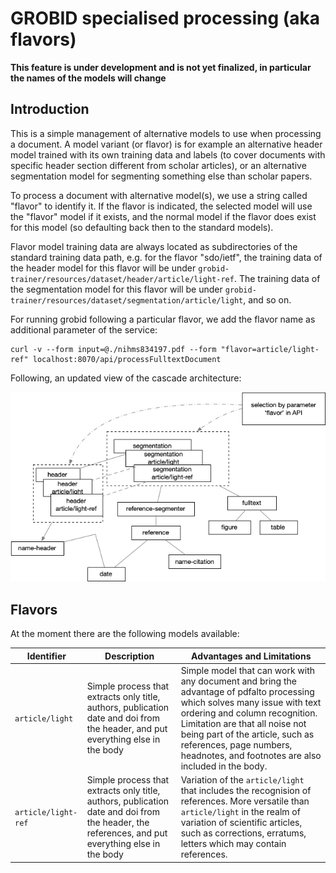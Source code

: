 # GROBID specialised processing (aka flavors)

**This feature is under development and is not yet finalized, in particular the names of the models will change**

## Introduction

This is a simple management of alternative models to use when processing a document. 
A model variant (or flavor) is for example an alternative header model trained with its own training data and labels (to cover documents with specific header section different from scholar articles), or an alternative segmentation model for segmenting something else than scholar papers.

To process a document with alternative model(s), we use a string called "flavor" to identify it. 
If the flavor is indicated, the selected model will use the "flavor" model if it exists, and the normal model if the flavor does exist for this model (so defaulting back then to the standard models).

Flavor model training data are always located as subdirectories of the standard training data path, e.g. for the flavor "sdo/ietf", the training data of the header model for this flavor will be under `grobid-trainer/resources/dataset/header/article/light-ref`. 
The training data of the segmentation model for this flavor will be under `grobid-trainer/resources/dataset/segmentation/article/light`, and so on.

For running grobid following a particular flavor, we add the flavor name as additional parameter of the service:

```shell
curl -v --form input=@./nihms834197.pdf --form "flavor=article/light-ref" localhost:8070/api/processFulltextDocument
```

Following, an updated view of the cascade architecture:  

![cascade-with-flavors.png](img/cascade-with-flavors.png)

## Flavors

At the moment there are the following models available: 


| Identifier          | Description                                                                                                                                     | Advantages and Limitations                                                                                                                                                                                                                                                                                           |
|---------------------|-------------------------------------------------------------------------------------------------------------------------------------------------|----------------------------------------------------------------------------------------------------------------------------------------------------------------------------------------------------------------------------------------------------------------------------------------------------------------------|
| `article/light`     | Simple process that extracts only title, authors, publication date and doi from the header, and put everything else in the body                 | Simple model that can work with any document and bring the advantage of pdfalto processing which solves many issue with text ordering and column recognition. Limitation are that all noise not being part of the article, such as references, page numbers, headnotes, and footnotes are also included in the body. 
| `article/light-ref` | Simple process that extracts only title, authors, publication date and doi from the header, the references, and put everything else in the body | Variation of the `article/light` that includes the recognision of references. More versatile than `article/light` in the realm of variation of scientific articles, such as corrections, erratums, letters which may contain references.                                                                             |

